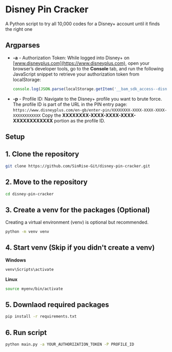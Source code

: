 # Disney Pin Cracker 
A Python script to try all 10,000 codes for a Disney+ account until it finds the right one

## Argparses 
* **-a** - Authorization Token:
  While logged into Disney+ on [www.disneyplus.com](https://www.disneyplus.com), open your browser’s developer tools, go to the **Console** tab, and run the following JavaScript snippet to retrieve your authorization token from localStorage:
  ```javascript
  console.log(JSON.parse(localStorage.getItem('__bam_sdk_access--disney-svod-3d9324fc_prod')).context.token);
  ```
* **-p** - Profile ID:
  Navigate to the Disney+ profile you want to brute force. The profile ID is part of the URL in the PIN entry page:
  `https://www.disneyplus.com/en-gb/enter-pin/XXXXXXXX-XXXX-XXXX-XXXX-XXXXXXXXXXXX`
  Copy the **XXXXXXXX-XXXX-XXXX-XXXX-XXXXXXXXXXXX** portion as the profile ID.

## Setup

## 1. Clone the repository
```bash
git clone https://github.com/SinRise-Git/disney-pin-cracker.git
```
## 2. Move to the repository 
```bash
cd disney-pin-cracker
```
## 3. Create a venv for the packages (Optional)
Creating a virtual environment (venv) is optional but recommended.
```bash
python -m venv venv
```
## 4. Start venv (Skip if you didn't create a venv)
**Windows**
```bash
venv\Scripts\activate
```
**Linux**
```bash
source myenv/bin/activate
```
## 5. Downlaod required packages 
```bash 
pip install -r requirements.txt
```
## 6. Run script
```bash 
python main.py -a YOUR_AUTHORIZATION_TOKEN -P PROFILE_ID
```

